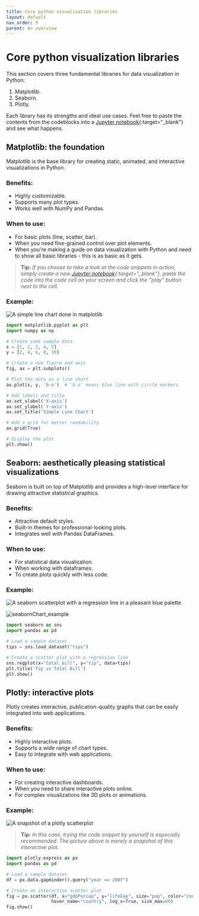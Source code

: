 ```yaml
---
title: Core python visualization libraries
layout: default
nav_order: 5
parent: An overview
---
```

# Core python visualization libraries

This section covers three fundamental libraries for data visualization in Python:
1. Matplotlib.
2. Seaborn.
3. Plotly.
  
Each library has its strengths and ideal use cases.
Feel free to paste the contents from the codeblocks into a [Jupyter notebook](http://colab.research.google.com/){:target="_blank"} and see what happens.

## Matplotlib: the foundation

Matplotlib is the base library for creating static, animated, and interactive visualizations in Python.

### Benefits:
- Highly customizable.
- Supports many plot types.
- Works well with NumPy and Pandas.

### When to use:
- For basic plots (line, scatter, bar).
- When you need fine-grained control over plot elements.
- When you're making a guide on data visualization with Python and need to show all basic libraries - this is as basic as it gets.

> **Tip:** *If you choose to take a look at the code snippets in action, simply create a new [Jupyter notebook](http://colab.research.google.com/){:target="_blank"}, paste the code into the code cell on your screen and click the "play" button next to the cell.*

### Example:

![A simple line chart done in matplotlib](https://github.com/goooral/data_visualization_with_python/blob/main/images/lib1.png?raw=true)

```python
import matplotlib.pyplot as plt
import numpy as np

# Create some sample data
x = [1, 2, 3, 4, 5]
y = [2, 4, 6, 8, 10]

# Create a new figure and axis
fig, ax = plt.subplots()

# Plot the data as a line chart
ax.plot(x, y, 'b-o')  # 'b-o' means blue line with circle markers

# Add labels and title
ax.set_xlabel('X-axis')
ax.set_ylabel('Y-axis')
ax.set_title('Simple Line Chart')

# Add a grid for better readability
ax.grid(True)

# Display the plot
plt.show()
```

## Seaborn: aesthetically pleasing statistical visualizations

Seaborn is built on top of Matplotlib and provides a high-level interface for drawing attractive statistical graphics.

### Benefits:
- Attractive default styles.
- Built-in themes for professional-looking plots.
- Integrates well with Pandas DataFrames.

### When to use: 
- For statistical data visualization.
- When working with dataframes.
- To create plots quickly with less code.

### Example:

![A seaborn scatterplot with a regression line in a pleasant blue palette](https://github.com/goooral/data_visualization_with_python/blob/main/images/lib2.png?raw=true)

![seabornChart_example](/images/seaborn_example1.png)
```python
import seaborn as sns
import pandas as pd

# Load a sample dataset
tips = sns.load_dataset("tips")

# Create a scatter plot with a regression line
sns.regplot(x="total_bill", y="tip", data=tips)
plt.title('Tip vs Total Bill')
plt.show()
```

## Plotly: interactive plots

Plotly creates interactive, publication-quality graphs that can be easily integrated into web applications.

### Benefits:
- Highly interactive plots.
- Supports a wide range of chart types.
- Easy to integrate with web applications.

### When to use:
- For creating interactive dashboards.
- When you need to share interactive plots online.
- For complex visualizations like 3D plots or animations.

### Example:

![A snapshot of a plotly scatterplot](https://github.com/goooral/data_visualization_with_python/blob/main/images/lib3.png?raw=true)

>**Tip:** *In this case, trying the code snippet by yourself is especially recommended. The picture above is merely a snapshot of this interactive plot.*

```python
import plotly.express as px
import pandas as pd

# Load a sample dataset
df = px.data.gapminder().query("year == 2007")

# Create an interactive scatter plot
fig = px.scatter(df, x="gdpPercap", y="lifeExp", size="pop", color="continent",
                 hover_name="country", log_x=True, size_max=60)
fig.show()
```